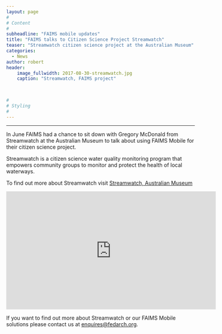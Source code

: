```yaml
---
layout: page
#
# Content
#
subheadline: "FAIMS mobile updates"
title: "FAIMS talks to Citizen Science Project Streamwatch"
teaser: "Streamwatch citizen science project at the Australian Museum"
categories:
  - News
author: robert
header:
    image_fullwidth: 2017-08-30-streamwatch.jpg
    caption: "Streamwatch, FAIMS project" 
    


#
# Styling
#
---
```


<hr/>

In June FAIMS had a chance to sit down with Gregory McDonald from Streamwatch at the Australian Museum to talk about using FAIMS Mobile for their citizen science project.

Streamwatch is a citizen science water quality monitoring program that empowers community groups to monitor and protect the health of local waterways.

To find out more about Streamwatch visit [Streamwatch, Australian Museum](https://australianmuseum.net.au/streamwatch) 

<iframe width="560" height="315" src="https://www.youtube.com/embed/twCStFgKbcU" frameborder="0" allowfullscreen></iframe>

If you want to find out more about Streamwatch or our FAIMS Mobile solutions please contact us at enquires@fedarch.org.
